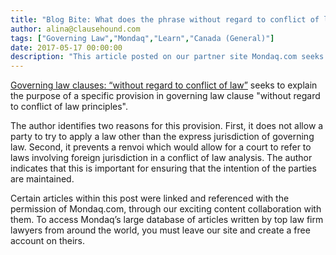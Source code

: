 ```yaml
---
title: "Blog Bite: What does the phrase without regard to conflict of law principles in governing law clauses?"
author: alina@clausehound.com
tags: ["Governing Law","Mondaq","Learn","Canada (General)"]
date: 2017-05-17 00:00:00
description: "This article posted on our partner site Mondaq.com seeks to explain the purpose of a specific provision in governing law clause 'without regard to conflict of law principles'."
---
```


[Governing law clauses: “without regard to conflict of law”](http://www.mondaq.com/canada/x/594906/Contract+Law/Governing+Law+Clauses+Without+Regard+To+Conflict+Of+Law) seeks to explain the purpose of a specific provision in governing law clause "without regard to conflict of law principles". 

The author identifies two reasons for this provision. First, it does not allow a party to try to apply a law other than the express jurisdiction of governing law. Second, it prevents a renvoi which would allow for a court to refer to laws involving foreign jurisdiction in a conflict of law analysis. The author indicates that this is important for ensuring that the intention of the parties are maintained.

Certain articles within this post were linked and referenced with the permission of Mondaq.com, through our exciting content collaboration with them.  To access Mondaq’s large database of articles written by top law firm lawyers from around the world, you must leave our site and create a free account on theirs.
